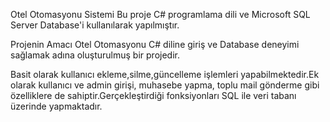 Otel Otomasyonu Sistemi
Bu proje C# programlama dili ve Microsoft SQL Server Database'i kullanılarak yapılmıştır.

Projenin Amacı
Otel Otomasyonu C# diline giriş ve Database deneyimi sağlamak adına oluşturulmuş bir projedir.

Basit olarak kullanıcı ekleme,silme,güncelleme işlemleri yapabilmektedir.Ek olarak kullanıcı ve admin girişi, muhasebe yapma, toplu mail gönderme gibi özelliklere de sahiptir.Gerçekleştirdiği fonksiyonları SQL ile veri tabanı üzerinde yapmaktadır.
